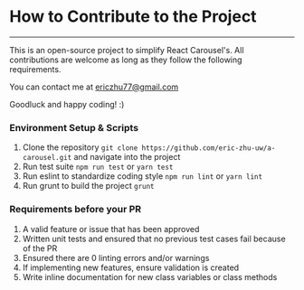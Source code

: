 # How to Contribute to the Project
---
This is an open-source project to simplify React Carousel's. All contributions are welcome
as long as they follow the following requirements.

You can contact me at ericzhu77@gmail.com

Goodluck and happy coding! :)

### Environment Setup & Scripts

1. Clone the repository ```git clone https://github.com/eric-zhu-uw/a-carousel.git``` and navigate into the project
2. Run test suite ```npm run test``` or ```yarn test```
3. Run eslint to standardize coding style ```npm run lint``` or ```yarn lint```
4. Run grunt to build the project ```grunt```

### Requirements before your PR

1. A valid feature or issue that has been approved
2. Written unit tests and ensured that no previous test cases fail because of the PR
3. Ensured there are 0 linting errors and/or warnings
4. If implementing new features, ensure validation is created
5. Write inline documentation for new class variables or class methods